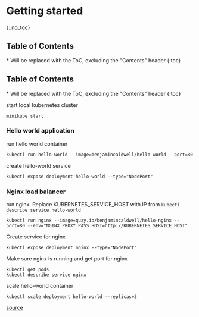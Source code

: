 # Getting started

{:.no_toc}

<h2 id="toc-header">Table of Contents <i class="fa fa-chevron-up" aria-hidden="true" id="toc-arrow"></i></h2>
* Will be replaced with the ToC, excluding the "Contents" header
{:toc}


<h2 id="toc-header">Table of Contents <i class="fa fa-chevron-up" aria-hidden="true" id="toc-arrow"></i></h2>
* Will be replaced with the ToC, excluding the "Contents" header
{:toc}


start local kubernetes cluster

```
minikube start
```

### Hello world application

run hello world container

```
kubectl run hello-world --image=benjamincaldwell/hello-world --port=80
```

create hello-world service

```
kubectl expose deployment hello-world --type="NodePort"
```

### Nginx load balancer

run nginx. Replace KUBERNETES_SERVICE_HOST with IP from `kubectl describe service hello-world`

```
kubectl run nginx --image=quay.io/benjamincaldwell/hello-nginx --port=80 --env="NGINX_PROXY_PASS_HOST=http://KUBERNETES_SERVICE_HOST"
```

Create service for nginx

```
kubectl expose deployment nginx --type="NodePort"
```

Make sure nginx is running and get port for nginx

```
kubectl get pods
kubectl describe service nginx
```

scale hello-world container

```
kubectl scale deployment hello-world --replicas=3
```


[source](https://blog.codeship.com/getting-started-with-kubernetes/)